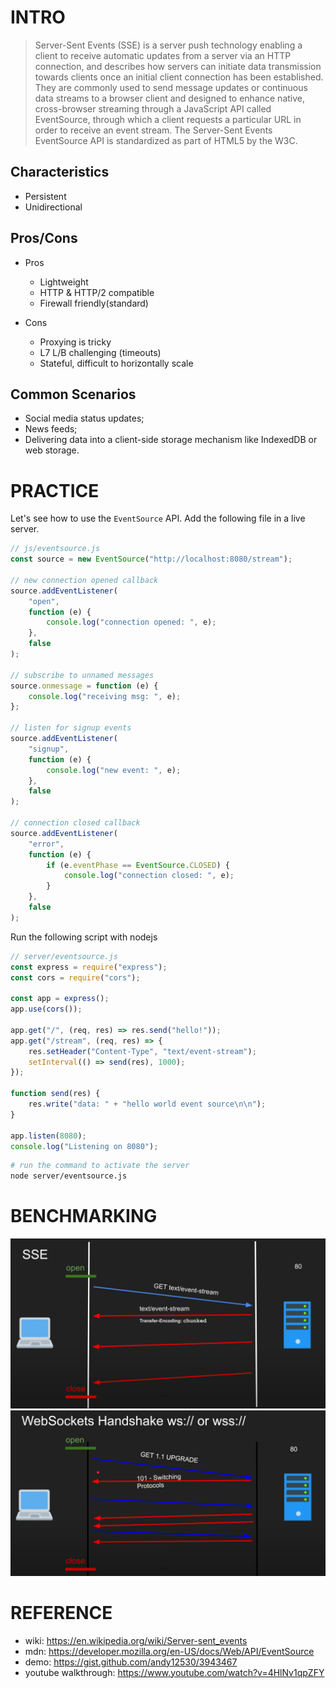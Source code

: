 # INTRO

> Server-Sent Events (SSE) is a server push technology enabling a client to receive automatic updates from a server via an HTTP connection, and describes how servers can initiate data transmission towards clients once an initial client connection has been established. They are commonly used to send message updates or continuous data streams to a browser client and designed to enhance native, cross-browser streaming through a JavaScript API called EventSource, through which a client requests a particular URL in order to receive an event stream. The Server-Sent Events EventSource API is standardized as part of HTML5 by the W3C.

## Characteristics

-   Persistent
-   Unidirectional

## Pros/Cons

-   Pros

    -   Lightweight
    -   HTTP & HTTP/2 compatible
    -   Firewall friendly(standard)

-   Cons
    -   Proxying is tricky
    -   L7 L/B challenging (timeouts)
    -   Stateful, difficult to horizontally scale

## Common Scenarios

-   Social media status updates;
-   News feeds;
-   Delivering data into a client-side storage mechanism like IndexedDB or web storage.

# PRACTICE

Let's see how to use the `EventSource` API.
Add the following file in a live server.

```js
// js/eventsource.js
const source = new EventSource("http://localhost:8080/stream");

// new connection opened callback
source.addEventListener(
    "open",
    function (e) {
        console.log("connection opened: ", e);
    },
    false
);

// subscribe to unnamed messages
source.onmessage = function (e) {
    console.log("receiving msg: ", e);
};

// listen for signup events
source.addEventListener(
    "signup",
    function (e) {
        console.log("new event: ", e);
    },
    false
);

// connection closed callback
source.addEventListener(
    "error",
    function (e) {
        if (e.eventPhase == EventSource.CLOSED) {
            console.log("connection closed: ", e);
        }
    },
    false
);
```

Run the following script with nodejs

```js
// server/eventsource.js
const express = require("express");
const cors = require("cors");

const app = express();
app.use(cors());

app.get("/", (req, res) => res.send("hello!"));
app.get("/stream", (req, res) => {
    res.setHeader("Content-Type", "text/event-stream");
    setInterval(() => send(res), 1000);
});

function send(res) {
    res.write("data: " + "hello world event source\n\n");
}

app.listen(8080);
console.log("Listening on 8080");
```

```bash
# run the command to activate the server
node server/eventsource.js
```

# BENCHMARKING

<img src="./SSE.png" />
<img src="./Websocket.png" />

# REFERENCE

-   wiki: https://en.wikipedia.org/wiki/Server-sent_events
-   mdn: https://developer.mozilla.org/en-US/docs/Web/API/EventSource
-   demo: https://gist.github.com/andy12530/3943467
-   youtube walkthrough: https://www.youtube.com/watch?v=4HlNv1qpZFY
